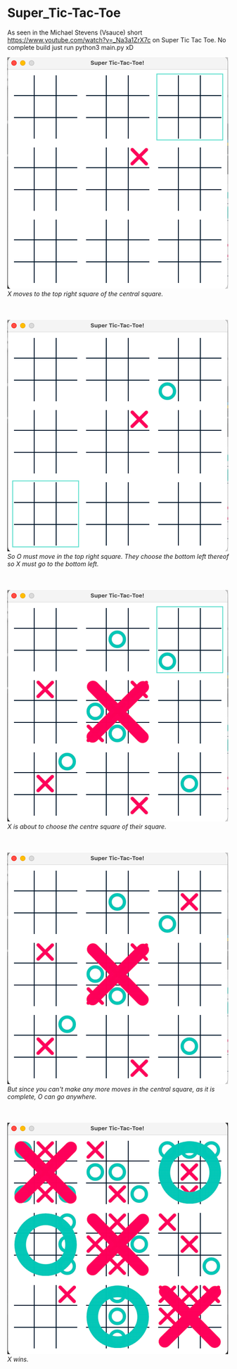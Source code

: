 # Super_Tic-Tac-Toe

As seen in the Michael Stevens (Vsauce) short https://www.youtube.com/watch?v=_Na3a1ZrX7c on Super Tic Tac Toe.
No complete build just run python3 main.py xD

![x moved top right](images/xmovedtopright.png?raw=true "X moves to the top right square of the central square.")
*X moves to the top right square of the central square.*<br /><br /><br /><br />
![x moved top right](images/omovedbottomleft.png?raw=true "So O must move in the top right square. They choose the bottom left thereof so X must go to the bottom left.")
*So O must move in the top right square. They choose the bottom left thereof so X must go to the bottom left.*<br /><br /><br /><br />
![x moved top right](images/xabouttomovecentre.png?raw=true "X is about to choose the centre square of their square.")
*X is about to choose the centre square of their square.*<br /><br /><br /><br />
![x moved top right](images/ocangoanywhere.png?raw=true "But since you can't make any more moves in the central square, as it is complete, O can go anywhere.")
*But since you can't make any more moves in the central square, as it is complete, O can go anywhere.*<br /><br /><br /><br />
![x moved top right](images/Xwinsscreenshot.png?raw=true "X wins.")
*X wins.*<br /><br /><br /><br />
